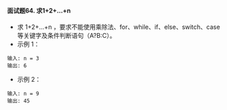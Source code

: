 #### 面试题64. 求1+2+…+n
- 求 1+2+...+n ，要求不能使用乘除法、for、while、if、else、switch、case等关键字及条件判断语句（A?B:C）。
- 示例 1：
```
输入: n = 3
输出: 6
```
- 示例 2：
```
输入: n = 9
输出: 45
```